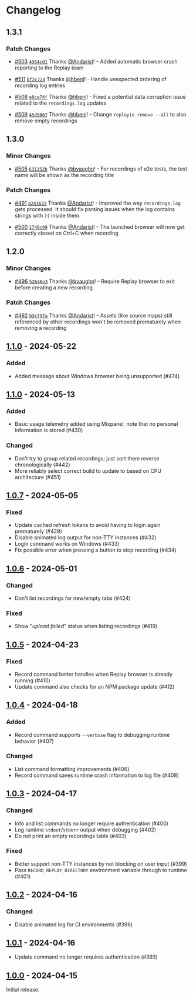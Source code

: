 # Changelog

## 1.3.1

### Patch Changes

- [#503](https://github.com/replayio/replay-cli/pull/503) [`4954cd1`](https://github.com/replayio/replay-cli/commit/4954cd14547359936842b2d3c59d6f138eab21ba) Thanks [@Andarist](https://github.com/Andarist)! - Added automatic browser crash reporting to the Replay team

- [#511](https://github.com/replayio/replay-cli/pull/511) [`bf2c72d`](https://github.com/replayio/replay-cli/commit/bf2c72df7c076fd824f03511b707cb109e325c12) Thanks [@hbenl](https://github.com/hbenl)! - Handle unexpected ordering of recording log entries

- [#508](https://github.com/replayio/replay-cli/pull/508) [`e0ce74f`](https://github.com/replayio/replay-cli/commit/e0ce74f) Thanks [@hbenl](https://github.com/hbenl)! - Fixed a potential data corruption issue related to the `recordings.log` updates

- [#509](https://github.com/replayio/replay-cli/pull/509) [`45d5067`](https://github.com/replayio/replay-cli/commit/45d5067bbf570628a53d45e6e5eb4c98cebd66e1) Thanks [@hbenl](https://github.com/hbenl)! - Change `replayio remove --all` to also remove empty recordings

## 1.3.0

### Minor Changes

- [#505](https://github.com/replayio/replay-cli/pull/505) [`631352b`](https://github.com/replayio/replay-cli/commit/631352b3eca27a2b330972fec9f4d5b859b2fac3) Thanks [@bvaughn](https://github.com/bvaughn)! - For recordings of e2e tests, the test name will be shown as the recording title

### Patch Changes

- [#491](https://github.com/replayio/replay-cli/pull/491) [`a243633`](https://github.com/replayio/replay-cli/commit/a243633a99c32ad3d68055d8a3b8e33c1e9ab05f) Thanks [@Andarist](https://github.com/Andarist)! - Improved the way `recordings.log` gets processed. It should fix parsing issues when the log contains strings with `}{` inside them.

- [#500](https://github.com/replayio/replay-cli/pull/500) [`1740c99`](https://github.com/replayio/replay-cli/commit/1740c99639c2ad0e941fa4d9bff8830ba9e16ae1) Thanks [@Andarist](https://github.com/Andarist)! - The launched browser will now get correctly closed on Ctrl+C when recording

## 1.2.0

### Minor Changes

- [#496](https://github.com/replayio/replay-cli/pull/496) [`52646e3`](https://github.com/replayio/replay-cli/commit/52646e3c30784707b1d18540293eb35c32fa30b0) Thanks [@bvaughn](https://github.com/bvaughn)! - Require Replay browser to exit before creating a new recording.

### Patch Changes

- [#492](https://github.com/replayio/replay-cli/pull/492) [`b3c797a`](https://github.com/replayio/replay-cli/commit/b3c797aad1c82a919552ae8f1dc83bb1a7714f18) Thanks [@Andarist](https://github.com/Andarist)! - Assets (like source maps) still referenced by other recordings won't be removed prematurely when removing a recording

## [1.1.0](#1.1.0) - 2024-05-22

### Added

- Added message about Windows browser being unsupported (#474)

## [1.1.0](#1.1.0) - 2024-05-13

### Added

- Basic usage telemetry added using Mixpanel; note that no personal information is stored (#430)

### Changed

- Don't try to group related recordings; just sort them reverse chronologically (#442)
- More reliably select correct build to update to based on CPU architecture (#451)

## [1.0.7](#1.0.7) - 2024-05-05

### Fixed

- Update cached refresh tokens to avoid having to login again prematurely (#429)
- Disable animated log output for non-TTY instances (#432)
- Login command works on Windows (#433)
- Fix possible error when pressing a button to stop recording (#434)

## [1.0.6](#1.0.6) - 2024-05-01

### Changed

- Don't list recordings for new/empty tabs (#424)

### Fixed

- Show "_upload failed_" status when listing recordings (#419)

## [1.0.5](#1.0.5) - 2024-04-23

### Fixed

- Record command better handles when Replay browser is already running (#410)
- Update command also checks for an NPM package update (#412)

## [1.0.4](#1.0.4) - 2024-04-18

### Added

- Record command supports `--verbose` flag to debugging runtime behavior (#407)

### Changed

- List command formatting improvements (#406)
- Record command saves runtime crash information to log file (#408)

## [1.0.3](#1.0.3) - 2024-04-17

### Changed

- Info and list commands no longer require authentication (#400)
- Log runtime `stdout`/`stderr` output when debugging (#402)
- Do not print an empty recordings table (#403)

### Fixed

- Better support non-TTY instances by not blocking on user input (#399)
- Pass `RECORD_REPLAY_DIRECTORY` environment variable through to runtime (#401)

## [1.0.2](#1.0.2) - 2024-04-16

### Changed

- Disable animated log for CI environments (#396)

## [1.0.1](#1.0.1) - 2024-04-16

- Update command no longer requires authentication (#393)

## [1.0.0](#1.0.0) - 2024-04-15

Initial release.
